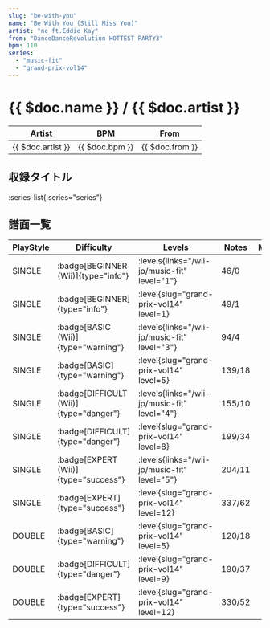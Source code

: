 ```yaml
---
slug: "be-with-you"
name: "Be With You (Still Miss You)"
artist: "nc ft.Eddie Kay"
from: "DanceDanceRevolution HOTTEST PARTY3"
bpm: 110
series:
  - "music-fit"
  - "grand-prix-vol14"
---
```


# {{ $doc.name }} / {{ $doc.artist }}

|Artist|BPM|From|
|------|---|----|
|{{ $doc.artist }}|{{ $doc.bpm }}|{{ $doc.from }}|

## 収録タイトル

:series-list{:series="series"}

## 譜面一覧

|PlayStyle|Difficulty|Levels|Notes|Movie|
|---------|----------|------|-----|-----|
|SINGLE| :badge[BEGINNER (Wii)]{type="info"}|<div class="field is-grouped is-grouped-multiline"> :levels{links="/wii-jp/music-fit" level="1"}</div>|46/0||
|SINGLE| :badge[BEGINNER]{type="info"}|<div class="field is-grouped is-grouped-multiline"> :level{slug="grand-prix-vol14" level=1}</div>|49/1||
|SINGLE| :badge[BASIC (Wii)]{type="warning"}|<div class="field is-grouped is-grouped-multiline"> :levels{links="/wii-jp/music-fit" level="3"}</div>|94/4||
|SINGLE| :badge[BASIC]{type="warning"}|<div class="field is-grouped is-grouped-multiline"> :level{slug="grand-prix-vol14" level=5}</div>|139/18||
|SINGLE| :badge[DIFFICULT (Wii)]{type="danger"}|<div class="field is-grouped is-grouped-multiline"> :levels{links="/wii-jp/music-fit" level="4"}</div>|155/10||
|SINGLE| :badge[DIFFICULT]{type="danger"}|<div class="field is-grouped is-grouped-multiline"> :level{slug="grand-prix-vol14" level=8}</div>|199/34||
|SINGLE| :badge[EXPERT (Wii)]{type="success"}|<div class="field is-grouped is-grouped-multiline"> :levels{links="/wii-jp/music-fit" level="5"}</div>|204/11||
|SINGLE| :badge[EXPERT]{type="success"}|<div class="field is-grouped is-grouped-multiline"> :level{slug="grand-prix-vol14" level=12}</div>|337/62||
|DOUBLE| :badge[BASIC]{type="warning"}|<div class="field is-grouped is-grouped-multiline"> :level{slug="grand-prix-vol14" level=5}</div>|120/18||
|DOUBLE| :badge[DIFFICULT]{type="danger"}|<div class="field is-grouped is-grouped-multiline"> :level{slug="grand-prix-vol14" level=9}</div>|190/37||
|DOUBLE| :badge[EXPERT]{type="success"}|<div class="field is-grouped is-grouped-multiline"> :level{slug="grand-prix-vol14" level=12}</div>|330/52||
